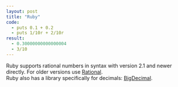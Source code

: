 ```yaml
---
layout: post
title: "Ruby"
code:
  - puts 0.1 + 0.2
  - puts 1/10r + 2/10r
result:
  - 0.30000000000000004
  - 3/10
---
```

Ruby supports rational numbers in syntax with version 2.1 and newer directly. For older versions use [Rational](http://ruby-doc.org/core/classes/Rational.html).  
Ruby also has a library specifically for decimals: [BigDecimal](https://ruby-doc.org/stdlib/libdoc/bigdecimal/rdoc/BigDecimal.html).

